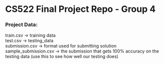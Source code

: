 # CS522 Final Project Repo - Group 4  

### Project Data:  
train.csv -> training data  
test.csv -> testing_data  
submission.csv -> format used for submitting solution  
sample_submission.csv -> the submission that gets 100% accuracy on the testing data (use this to see how well our testing does)  
